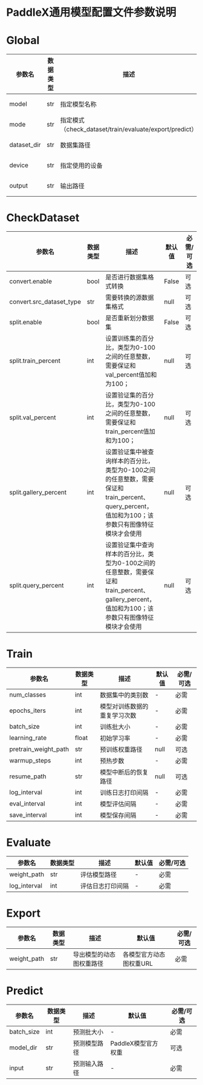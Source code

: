 # PaddleX通用模型配置文件参数说明

# Global
|参数名|数据类型|描述|默认值|必需/可选|
|-|-|-|-|-|
|model|str|指定模型名称|-|必需|
|mode|str|指定模式（check_dataset/train/evaluate/export/predict）|-|必需|
|dataset_dir|str|数据集路径|-|必需|
|device|str|指定使用的设备|-|必需|
|output|str|输出路径|"output"|可选|
# CheckDataset
|参数名|数据类型|描述|默认值|必需/可选|
|-|-|-|-|-|
|convert.enable|bool|是否进行数据集格式转换|False|可选|
|convert.src_dataset_type|str|需要转换的源数据集格式|null|可选|
|split.enable|bool|是否重新划分数据集|False|可选|
|split.train_percent|int|设置训练集的百分比，类型为0-100之间的任意整数，需要保证和val_percent值加和为100；|null|可选|
|split.val_percent|int|设置验证集的百分比，类型为0-100之间的任意整数，需要保证和train_percent值加和为100；|null|可选|
|split.gallery_percent|int|设置验证集中被查询样本的百分比，类型为0-100之间的任意整数，需要保证和train_percent、query_percent，值加和为100；该参数只有图像特征模块才会使用|null|可选|
|split.query_percent|int|设置验证集中查询样本的百分比，类型为0-100之间的任意整数，需要保证和train_percent、gallery_percent，值加和为100；该参数只有图像特征模块才会使用|null|可选|

# Train
|参数名|数据类型|描述|默认值|必需/可选|
|-|-|-|-|-|
|num_classes|int|数据集中的类别数|-|必需|
|epochs_iters|int|模型对训练数据的重复学习次数|-|必需|
|batch_size|int|训练批大小|-|必需|
|learning_rate|float|初始学习率|-|必需|
|pretrain_weight_path|str|预训练权重路径|null|可选|
|warmup_steps|int|预热步数|-|必需|
|resume_path|str|模型中断后的恢复路径|null|可选|
|log_interval|int|训练日志打印间隔|-|必需|
|eval_interval|int|模型评估间隔|-|必需|
|save_interval|int|模型保存间隔|-|必需|

# Evaluate
|参数名|数据类型|描述|默认值|必需/可选|
|-|-|-|-|-|
|weight_path|str|评估模型路径|-|必需|
|log_interval|int|评估日志打印间隔|-|必需|
# Export
|参数名|数据类型|描述|默认值|必需/可选|
|-|-|-|-|-|
|weight_path|str|导出模型的动态图权重路径|各模型官方动态图权重URL|必需|
# Predict
|参数名|数据类型|描述|默认值|必需/可选|
|-|-|-|-|-|
|batch_size|int|预测批大小|-|必需|
|model_dir|str|预测模型路径|PaddleX模型官方权重|可选|
|input|str|预测输入路径|-|必需|

